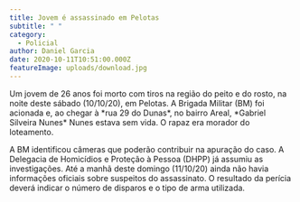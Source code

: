 ```yaml
---
title: Jovem é assassinado em Pelotas
subtitle: " "
category:
  - Policial
author: Daniel Garcia
date: 2020-10-11T10:51:00.000Z
featureImage: uploads/download.jpg
---
```



Um jovem de 26 anos foi morto com tiros na região do peito e do rosto, na noite deste sábado (10/10/20), em Pelotas. A Brigada Militar (BM) foi acionada e, ao chegar à \*rua 29 do Dunas\*, no bairro Areal, \*Gabriel Silveira Nunes\* Nunes estava sem vida. O rapaz era morador do loteamento.

A BM identificou câmeras que poderão contribuir na apuração do caso. A Delegacia de Homicídios e Proteção à Pessoa (DHPP) já assumiu as investigações. Até a manhã deste domingo (11/10/20) ainda não havia informações oficiais sobre suspeitos do assassinato. O resultado da perícia deverá indicar o número de disparos e o tipo de arma utilizada.